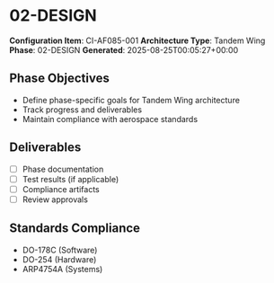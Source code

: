 # 02-DESIGN

**Configuration Item**: CI-AF085-001
**Architecture Type**: Tandem Wing
**Phase**: 02-DESIGN
**Generated**: 2025-08-25T00:05:27+00:00

## Phase Objectives
- Define phase-specific goals for Tandem Wing architecture
- Track progress and deliverables
- Maintain compliance with aerospace standards

## Deliverables
- [ ] Phase documentation
- [ ] Test results (if applicable)
- [ ] Compliance artifacts
- [ ] Review approvals

## Standards Compliance
- DO-178C (Software)
- DO-254 (Hardware)
- ARP4754A (Systems)
